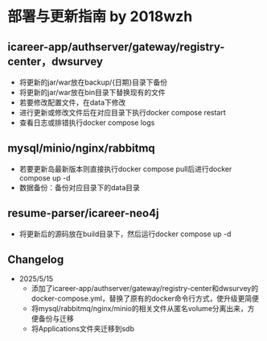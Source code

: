 # 部署与更新指南 by 2018wzh
## icareer-app/authserver/gateway/registry-center，dwsurvey
* 将更新的jar/war放在backup/{日期}目录下备份
* 将更新的jar/war放在bin目录下替换现有的文件
* 若要修改配置文件，在data下修改
* 进行更新或修改文件后在对应目录下执行docker compose restart
* 查看日志或排错执行docker compose logs
## mysql/minio/nginx/rabbitmq
* 若要更新岛最新版本则直接执行docker compose pull后进行docker compose up -d
* 数据备份：备份对应目录下的data目录
## resume-parser/icareer-neo4j
* 将更新后的源码放在build目录下，然后运行docker compose up -d
## Changelog
* 2025/5/15
  - 添加了icareer-app/authserver/gateway/registry-center和dwsurvey的docker-compose.yml，替换了原有的docker命令行方式，使升级更简便
  - 将mysql/rabbitmq/nginx/minio的相关文件从匿名volume分离出来，方便备份与迁移
  - 将Applications文件夹迁移到sdb
